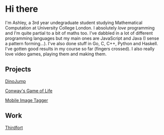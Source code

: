 # Hi there

I'm Ashley, a 3rd year undegraduate student studying Mathematical Computation at University College London. I absolutely *love* programming and I'm quite partial to a bit of maths too. I've dabbled in a lot of different programming languages but my main ones are JavaScript and Java (I sense a pattern forming...). I've also done stuff in Go, C, C++, Python and Haskell. I've gotten good results in my course so far (fingers crossed). I also really love video games, playing them and making them.

## Projects

[DinoJump](projects/dinojump.md)

[Conway's Game of Life](projects/gameoflife.md)

[Mobile Image Tagger](projects/mobileimagetagger.md)

## Work

[Thirdfort](work/thirdfort.md)
